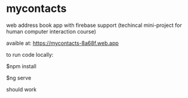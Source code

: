 # mycontacts
web address book app with firebase support (techincal mini-project for human computer interaction course)

avaible at: https://mycontacts-8a68f.web.app
<p></p>


to run code locally:
  <p>$npm install</p>
  <p>$ng serve</p>
  
should work
